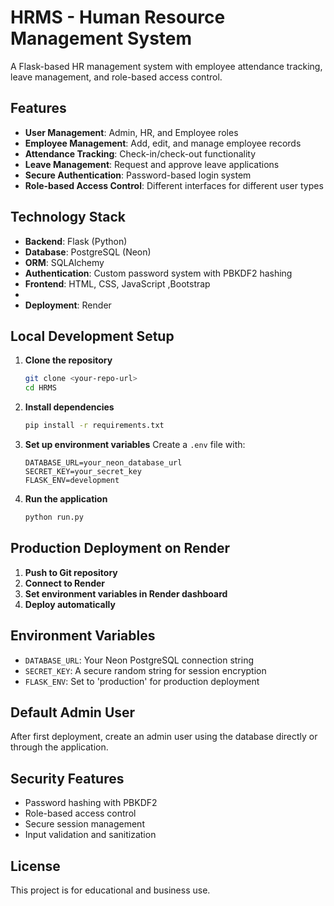# HRMS - Human Resource Management System

A Flask-based HR management system with employee attendance tracking, leave management, and role-based access control.

## Features

- **User Management**: Admin, HR, and Employee roles
- **Employee Management**: Add, edit, and manage employee records
- **Attendance Tracking**: Check-in/check-out functionality
- **Leave Management**: Request and approve leave applications
- **Secure Authentication**: Password-based login system
- **Role-based Access Control**: Different interfaces for different user types

## Technology Stack

- **Backend**: Flask (Python)
- **Database**: PostgreSQL (Neon)
- **ORM**: SQLAlchemy
- **Authentication**: Custom password system with PBKDF2 hashing
- **Frontend**: HTML, CSS, JavaScript ,Bootstrap
- 
- **Deployment**: Render

## Local Development Setup

1. **Clone the repository**
   ```bash
   git clone <your-repo-url>
   cd HRMS
   ```

2. **Install dependencies**
   ```bash
   pip install -r requirements.txt
   ```

3. **Set up environment variables**
   Create a `.env` file with:
   ```
   DATABASE_URL=your_neon_database_url
   SECRET_KEY=your_secret_key
   FLASK_ENV=development
   ```

4. **Run the application**
   ```bash
   python run.py
   ```

## Production Deployment on Render

1. **Push to Git repository**
2. **Connect to Render**
3. **Set environment variables in Render dashboard**
4. **Deploy automatically**

## Environment Variables

- `DATABASE_URL`: Your Neon PostgreSQL connection string
- `SECRET_KEY`: A secure random string for session encryption
- `FLASK_ENV`: Set to 'production' for production deployment

## Default Admin User

After first deployment, create an admin user using the database directly or through the application.

## Security Features

- Password hashing with PBKDF2
- Role-based access control
- Secure session management
- Input validation and sanitization

## License

This project is for educational and business use.

